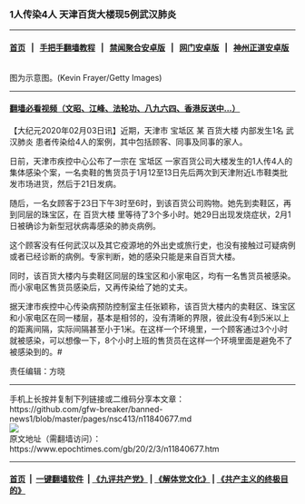 ### 1人传染4人 天津百货大楼现5例武汉肺炎
------------------------

#### [首页](https://github.com/gfw-breaker/banned-news1/blob/master/README.md) &nbsp;&nbsp;|&nbsp;&nbsp; [手把手翻墙教程](https://github.com/gfw-breaker/guides/wiki) &nbsp;&nbsp;|&nbsp;&nbsp; [禁闻聚合安卓版](https://github.com/gfw-breaker/bn-android) &nbsp;&nbsp;|&nbsp;&nbsp; [网门安卓版](https://github.com/oGate2/oGate) &nbsp;&nbsp;|&nbsp;&nbsp; [神州正道安卓版](https://github.com/SzzdOgate/update) 



<div><img alt="" class="aligncenter wp-post-image" src="https://i.epochtimes.com/assets/uploads/2020/02/GettyImages-1197704906-600x400.jpg"/>
<div class="red16 caption">
 <p>
  图为示意图。(Kevin Frayer/Getty Images)
 </p>
</div>
</div><hr/>

#### [翻墙必看视频（文昭、江峰、法轮功、八九六四、香港反送中...）](https://github.com/gfw-breaker/banned-news1/blob/master/pages/link3.md)

<div><p>
 【大纪元2020年02月03日讯】近期，天津市
 <ok href="https://www.epochtimes.com/gb/tag/%E5%AE%9D%E5%9D%BB%E5%8C%BA.html">
  宝坻区
 </ok>
 某
 <ok href="https://www.epochtimes.com/gb/tag/%E7%99%BE%E8%B4%A7%E5%A4%A7%E6%A5%BC.html">
  百货大楼
 </ok>
 内部发生1名
 <ok href="https://www.epochtimes.com/gb/tag/%E6%AD%A6%E6%B1%89%E8%82%BA%E7%82%8E.html">
  武汉肺炎
 </ok>
 患者传染给4人的案例，其中包括顾客、同事及同事的家人。
</p>
<p>
 日前，天津市疾控中心公布了一宗在
 <ok href="https://www.epochtimes.com/gb/tag/%E5%AE%9D%E5%9D%BB%E5%8C%BA.html">
  宝坻区
 </ok>
 一家百货公司大楼发生的1人传4人的集体感染个案，一名卖鞋的售货员于1月12至13日先后两次到天津附近L市鞋类批发市场进货，然后于21日发病。
</p>
<p>
 随后，一名女顾客于23日下午3时至6时，到该百货公司购物。她先到卖鞋区，再到同层的珠宝区，在
 <ok href="https://www.epochtimes.com/gb/tag/%E7%99%BE%E8%B4%A7%E5%A4%A7%E6%A5%BC.html">
  百货大楼
 </ok>
 里等待了3个多小时。她29日出现发烧症状，2月1日被确诊为新型冠状病毒感染的肺炎病例。
</p>
<p>
 这个顾客没有任何武汉以及其它疫源地的外出史或旅行史，也没有接触过可疑病例或者已经诊断的病例。专家判断，她的感染只能是来自百货大楼。
</p>
<p>
 同时，该百货大楼内与卖鞋区同层的珠宝区和小家电区，均有一名售货员被感染。而小家电区售货员感染后，又再传染给了她的丈夫。
</p>
<p>
 据天津市疾控中心传染病预防控制室主任张颖称，该百货大楼内的卖鞋区、珠宝区和小家电区在同一楼层，基本是相邻的，没有清晰的界限，彼此没有4到5米以上的距离间隔，实际间隔甚至小于1米。在这样一个环境里，一个顾客通过3个小时就被感染，可以想像一下，8个小时上班的售货员在这样一个环境里面是避免不了被感染到的。#
</p>
<p>
 责任编辑：方晓
</p>
</div>
<hr/>
手机上长按并复制下列链接或二维码分享本文章：<br/>
https://github.com/gfw-breaker/banned-news1/blob/master/pages/nsc413/n11840677.md <br/>
<a href='https://github.com/gfw-breaker/banned-news1/blob/master/pages/nsc413/n11840677.md'><img src='https://github.com/gfw-breaker/banned-news1/blob/master/pages/nsc413/n11840677.md.png'/></a> <br/>
原文地址（需翻墙访问）：https://www.epochtimes.com/gb/20/2/3/n11840677.htm


------------------------
#### [首页](https://github.com/gfw-breaker/banned-news1/blob/master/README.md) &nbsp;|&nbsp; [一键翻墙软件](https://github.com/gfw-breaker/nogfw/blob/master/README.md) &nbsp;| [《九评共产党》](https://github.com/gfw-breaker/9ping.md/blob/master/README.md#九评之一评共产党是什么) | [《解体党文化》](https://github.com/gfw-breaker/jtdwh.md/blob/master/README.md) | [《共产主义的终极目的》](https://github.com/gfw-breaker/gczydzjmd.md/blob/master/README.md)


<img src='http://gfw-breaker.win/banned-news/pages/nsc413/n11840677.md' width='0px' height='0px'/>